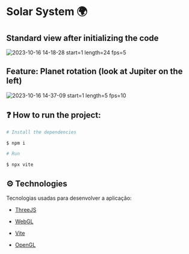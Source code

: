 # Solar System 🌍

## Standard view after initializing the code
![2023-10-16 14-18-28 start=1 length=24 fps=5](https://github.com/RanieryAV/Computacao-Grafica-AP-01-Projeto/assets/58216614/9177118b-6735-46e6-b9e0-b224b9d098bb)

## Feature: Planet rotation (look at Jupiter on the left)
![2023-10-16 14-37-09 start=1 length=5 fps=10](https://github.com/RanieryAV/Computacao-Grafica-AP-01-Projeto/assets/58216614/5869cfcb-8837-423f-b30f-d9c4dfffb47b)


## ❓ How to run the project:

```bash
# Install the dependencies

$ npm i

# Run

$ npx vite
```

## ⚙ Technologies

Tecnologias usadas para desenvolver a aplicação:

- [ThreeJS](https://threejs.org/)

- [WebGL](https://get.webgl.org/)

- [Vite](https://vitejs.dev/)

- [OpenGL](https://www.opengl.org/)
